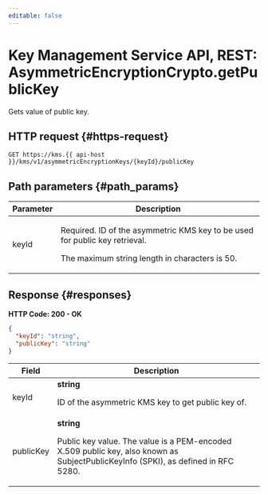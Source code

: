 ```yaml
---
editable: false
---
```


# Key Management Service API, REST: AsymmetricEncryptionCrypto.getPublicKey
Gets value of public key.
 

 
## HTTP request {#https-request}
```
GET https://kms.{{ api-host }}/kms/v1/asymmetricEncryptionKeys/{keyId}/publicKey
```
 
## Path parameters {#path_params}
 
Parameter | Description
--- | ---
keyId | <p>Required. ID of the asymmetric KMS key to be used for public key retrieval.</p> <p>The maximum string length in characters is 50.</p> 
 
## Response {#responses}
**HTTP Code: 200 - OK**

```json 
{
  "keyId": "string",
  "publicKey": "string"
}
```

 
Field | Description
--- | ---
keyId | **string**<br><p>ID of the asymmetric KMS key to get public key of.</p> 
publicKey | **string**<br><p>Public key value. The value is a PEM-encoded X.509 public key, also known as SubjectPublicKeyInfo (SPKI), as defined in RFC 5280.</p> 